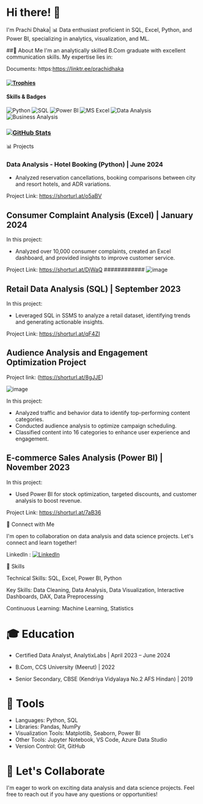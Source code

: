 #  Hi there! 👋

I'm Prachi Dhaka| 📊 Data enthusiast proficient in SQL, Excel, Python, and Power BI, specializing in analytics, visualization, and ML.

##🌱 About Me
I'm an analytically skilled B.Com graduate with excellent communication skills.
My expertise lies in:

Documents: https:https://linktr.ee/prachidhaka

#### [![Trophies](https://github-profile-trophy.vercel.app/?username=prachidhaka&theme=flat)](https://github.com/ryo-ma/github-profile-trophy)
#### Skills & Badges
![Python](https://img.shields.io/badge/Python-Pandas%20%7C%20NumPy-blue)
![SQL](https://img.shields.io/badge/SQL-MySQL-blue)
![Power BI](https://img.shields.io/badge/Power%20BI-Visual%20Analytics-orange)
![MS Excel](https://img.shields.io/badge/MS%20Excel-Data%20Analysis-green)
![Data Analysis](https://img.shields.io/badge/Data%20Analysis-Analytical%20Insights-green)
![Business Analysis](https://img.shields.io/badge/Business%20Analysis-Strategic%20Insights-yellow)


### [![GitHub Stats](https://github-readme-stats.vercel.app/api?username=prachidhaka&show_icons=true&theme=tokyonight)](https://github.com/prachidhaka)


📊 Projects

### Data Analysis - Hotel Booking (Python) | June 2024

- Analyzed reservation cancellations, booking comparisons between city and resort hotels, and ADR variations.

Project Link: https://shorturl.at/o5aBV

## Consumer Complaint Analysis (Excel) | January 2024

In this project:
- Analyzed over 10,000 consumer complaints, created an Excel dashboard, and provided insights to improve customer service.

Project Link: https://shorturl.at/DjWaQ
############ ![image](https://github.com/prachidhaka/prachidhaka/assets/100430962/041b11a2-39c4-4597-8d0f-9c3394fe3c9d)


## Retail Data Analysis (SQL) | September 2023

In this project:
- Leveraged SQL in SSMS to analyze a retail dataset, identifying trends and generating actionable insights.

Project Link: https://shorturl.at/qF4ZI

## Audience Analysis and Engagement Optimization Project

Project link: (https://shorturl.at/8gJJE)

![image](https://github.com/prachidhaka/prachidhaka/assets/100430962/4dc78210-20f9-4821-914d-5312baf74625)


In this project:
- Analyzed traffic and behavior data to identify top-performing content categories.
- Conducted audience analysis to optimize campaign scheduling.
- Classified content into 16 categories to enhance user experience and engagement.

## E-commerce Sales Analysis (Power BI) | November 2023

In this project:
- Used Power BI for stock optimization, targeted discounts, and customer analysis to boost revenue.

Project Link: https://shorturl.at/7aB36

👯 Connect with Me

I'm open to collaboration on data analysis and data science projects. Let's connect and learn together!

LinkedIn : [![LinkedIn](https://img.shields.io/badge/LinkedIn-0077B5?style=for-the-badge&logo=linkedin&logoColor=white)](https://www.linkedin.com/in/prachi-dhaka-8921a81b2/)


🚀 Skills

Technical Skills: SQL, Excel, Power BI, Python

Key Skills: Data Cleaning, Data Analysis, Data Visualization, Interactive Dashboards, DAX, Data Preprocessing

Continuous Learning: Machine Learning, Statistics

# 🎓 Education

- Certified Data Analyst, AnalytixLabs | April 2023 – June 2024

- B.Com, CCS University (Meerut) | 2022
- Senior Secondary, CBSE (Kendriya Vidyalaya No.2 AFS Hindan) | 2019

# 🔧 Tools

- Languages: Python, SQL
- Libraries: Pandas, NumPy
- Visualization Tools: Matplotlib, Seaborn, Power BI
- Other Tools: Jupyter Notebook, VS Code, Azure Data Studio
- Version Control: Git, GitHub

# 🤝 Let's Collaborate

I'm eager to work on exciting data analysis and data science projects. Feel free to reach out if you have any questions or opportunities!




